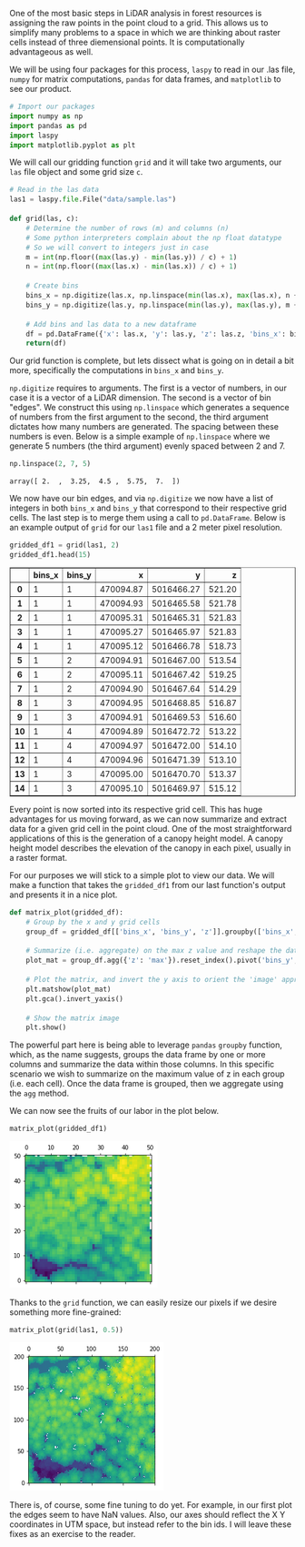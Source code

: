 
One of the most basic steps in LiDAR analysis in forest resources is assigning the raw points in the point cloud to a grid. This allows us to simplify many problems to a space in which we are thinking about raster cells instead of three  diemensional points. It is computationally advantageous as well.

We will be using four packages for this process, `laspy` to read in our .las file, `numpy` for matrix computations, `pandas` for data frames, and `matplotlib` to see our product.


```python
# Import our packages
import numpy as np
import pandas as pd
import laspy
import matplotlib.pyplot as plt
```

We will call our gridding function `grid` and it will take two arguments, our `las` file object and some grid size `c`.


```python
# Read in the las data
las1 = laspy.file.File("data/sample.las")

def grid(las, c):
    # Determine the number of rows (m) and columns (n)
    # Some python interpreters complain about the np float datatype
    # So we will convert to integers just in case
    m = int(np.floor((max(las.y) - min(las.y)) / c) + 1)
    n = int(np.floor((max(las.x) - min(las.x)) / c) + 1)
    
    # Create bins
    bins_x = np.digitize(las.x, np.linspace(min(las.x), max(las.x), n + 1))
    bins_y = np.digitize(las.y, np.linspace(min(las.y), max(las.y), m + 1))

    # Add bins and las data to a new dataframe
    df = pd.DataFrame({'x': las.x, 'y': las.y, 'z': las.z, 'bins_x': bins_x, 'bins_y': bins_y})
    return(df)
```

Our grid function is complete, but lets dissect what is going on in detail a bit more, specifically the computations in `bins_x` and `bins_y`.

`np.digitize` requires to arguments. The first is a vector of numbers, in our case it is a vector of a LiDAR dimension. The second is a vector of bin "edges". We construct this using `np.linspace` which generates a sequence of numbers from the first argument to the second, the third argument dictates how many numbers are generated. The spacing between these numbers is even. Below is a simple example of `np.linspace` where we generate 5 numbers (the third argument) evenly spaced between 2 and 7.


```python
np.linspace(2, 7, 5)
```




    array([ 2.  ,  3.25,  4.5 ,  5.75,  7.  ])



We now have our bin edges, and via `np.digitize` we now have a list of integers in both `bins_x` and `bins_y` that correspond to their respective grid cells. The last step is to merge them using a call to `pd.DataFrame`. Below is an example output of `grid` for our `las1` file and a 2 meter pixel resolution.


```python
gridded_df1 = grid(las1, 2)
gridded_df1.head(15)
```




<div>
<style scoped>
    .dataframe tbody tr th:only-of-type {
        vertical-align: middle;
    }

    .dataframe tbody tr th {
        vertical-align: top;
    }

    .dataframe thead th {
        text-align: right;
    }
</style>
<table border="1" class="dataframe">
  <thead>
    <tr style="text-align: right;">
      <th></th>
      <th>bins_x</th>
      <th>bins_y</th>
      <th>x</th>
      <th>y</th>
      <th>z</th>
    </tr>
  </thead>
  <tbody>
    <tr>
      <th>0</th>
      <td>1</td>
      <td>1</td>
      <td>470094.87</td>
      <td>5016466.27</td>
      <td>521.20</td>
    </tr>
    <tr>
      <th>1</th>
      <td>1</td>
      <td>1</td>
      <td>470094.93</td>
      <td>5016465.58</td>
      <td>521.78</td>
    </tr>
    <tr>
      <th>2</th>
      <td>1</td>
      <td>1</td>
      <td>470095.31</td>
      <td>5016465.31</td>
      <td>521.83</td>
    </tr>
    <tr>
      <th>3</th>
      <td>1</td>
      <td>1</td>
      <td>470095.27</td>
      <td>5016465.97</td>
      <td>521.83</td>
    </tr>
    <tr>
      <th>4</th>
      <td>1</td>
      <td>1</td>
      <td>470095.12</td>
      <td>5016466.78</td>
      <td>518.73</td>
    </tr>
    <tr>
      <th>5</th>
      <td>1</td>
      <td>2</td>
      <td>470094.91</td>
      <td>5016467.00</td>
      <td>513.54</td>
    </tr>
    <tr>
      <th>6</th>
      <td>1</td>
      <td>2</td>
      <td>470095.11</td>
      <td>5016467.42</td>
      <td>519.25</td>
    </tr>
    <tr>
      <th>7</th>
      <td>1</td>
      <td>2</td>
      <td>470094.90</td>
      <td>5016467.64</td>
      <td>514.29</td>
    </tr>
    <tr>
      <th>8</th>
      <td>1</td>
      <td>3</td>
      <td>470094.95</td>
      <td>5016468.85</td>
      <td>516.87</td>
    </tr>
    <tr>
      <th>9</th>
      <td>1</td>
      <td>3</td>
      <td>470094.91</td>
      <td>5016469.53</td>
      <td>516.60</td>
    </tr>
    <tr>
      <th>10</th>
      <td>1</td>
      <td>4</td>
      <td>470094.89</td>
      <td>5016472.72</td>
      <td>513.22</td>
    </tr>
    <tr>
      <th>11</th>
      <td>1</td>
      <td>4</td>
      <td>470094.97</td>
      <td>5016472.00</td>
      <td>514.10</td>
    </tr>
    <tr>
      <th>12</th>
      <td>1</td>
      <td>4</td>
      <td>470094.96</td>
      <td>5016471.39</td>
      <td>513.10</td>
    </tr>
    <tr>
      <th>13</th>
      <td>1</td>
      <td>3</td>
      <td>470095.00</td>
      <td>5016470.70</td>
      <td>513.37</td>
    </tr>
    <tr>
      <th>14</th>
      <td>1</td>
      <td>3</td>
      <td>470095.10</td>
      <td>5016469.97</td>
      <td>515.12</td>
    </tr>
  </tbody>
</table>
</div>



Every point is now sorted into its respective grid cell. This has huge advantages for us moving forward, as we can now summarize and extract data for a given grid cell in the point cloud. One of the most straightforward applications of this is the generation of a canopy height model. A canopy height model describes the elevation of the canopy in each pixel, usually in a raster format.

For our purposes we will stick to a simple plot to view our data. We will make a function that takes the `gridded_df1` from our last function's output and presents it in a nice plot.


```python
def matrix_plot(gridded_df):
    # Group by the x and y grid cells
    group_df = gridded_df[['bins_x', 'bins_y', 'z']].groupby(['bins_x', 'bins_y'])
    
    # Summarize (i.e. aggregate) on the max z value and reshape the dataframe into a 2d matrix
    plot_mat = group_df.agg({'z': 'max'}).reset_index().pivot('bins_y', 'bins_x', 'z')
    
    # Plot the matrix, and invert the y axis to orient the 'image' appropriately
    plt.matshow(plot_mat)
    plt.gca().invert_yaxis()
    
    # Show the matrix image
    plt.show()
```

The powerful part here is being able to leverage `pandas` `groupby` function, which, as the name suggests, groups the data frame by one or more columns and summarize the data within those columns. In this specific scenario we wish to summarize on the maximum value of z in each group (i.e. each cell). Once the data frame is grouped, then we aggregate using the `agg` method.

We can now see the fruits of our labor in the plot below.


```python
matrix_plot(gridded_df1)
```


![png](Canopy_Height_Model_files/Canopy_Height_Model_11_0.png)


Thanks to the `grid` function, we can easily resize our pixels if we desire something more fine-grained:


```python
matrix_plot(grid(las1, 0.5))
```


![png](Canopy_Height_Model_files/Canopy_Height_Model_13_0.png)


There is, of course, some fine tuning to do yet. For example, in our first plot the edges seem to have NaN values. Also, our axes should reflect the X Y coordinates in UTM space, but instead refer to the bin ids. I will leave these fixes as an exercise to the reader.
